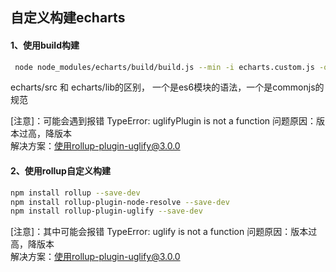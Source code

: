 ## 自定义构建echarts
#### 1、使用build构建
```bash
 node node_modules/echarts/build/build.js --min -i echarts.custom.js -o lib/echarts.custom.min.js
```

echarts/src 和 echarts/lib的区别， 一个是es6模块的语法，一个是commonjs的规范

[注意]：可能会遇到报错  TypeError: uglifyPlugin is not a function
问题原因：版本过高，降版本   
解决方案：使用rollup-plugin-uglify@3.0.0

#### 2、使用rollup自定义构建

```bash
npm install rollup --save-dev
npm install rollup-plugin-node-resolve --save-dev
npm install rollup-plugin-uglify --save-dev
```

[注意]：其中可能会报错
 TypeError: uglify is not a function
问题原因：版本过高，降版本   
解决方案：使用rollup-plugin-uglify@3.0.0
